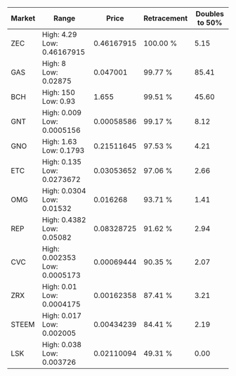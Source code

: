 | Market | Range | Price| Retracement | Doubles to 50% |
| --- | --- | --- | --- | --- |
| ZEC | High: 4.29<br />Low: 0.46167915 | 0.46167915 | 100.00 % | 5.15 |
| GAS | High: 8<br />Low: 0.02875 | 0.047001 | 99.77 % | 85.41 |
| BCH | High: 150<br />Low: 0.93 | 1.655 | 99.51 % | 45.60 |
| GNT | High: 0.009<br />Low: 0.0005156 | 0.00058586 | 99.17 % | 8.12 |
| GNO | High: 1.63<br />Low: 0.1793 | 0.21511645 | 97.53 % | 4.21 |
| ETC | High: 0.135<br />Low: 0.0273672 | 0.03053652 | 97.06 % | 2.66 |
| OMG | High: 0.0304<br />Low: 0.01532 | 0.016268 | 93.71 % | 1.41 |
| REP | High: 0.4382<br />Low: 0.05082 | 0.08328725 | 91.62 % | 2.94 |
| CVC | High: 0.002353<br />Low: 0.0005173 | 0.00069444 | 90.35 % | 2.07 |
| ZRX | High: 0.01<br />Low: 0.0004175 | 0.00162358 | 87.41 % | 3.21 |
| STEEM | High: 0.017<br />Low: 0.002005 | 0.00434239 | 84.41 % | 2.19 |
| LSK | High: 0.038<br />Low: 0.003726 | 0.02110094 | 49.31 % | 0.00 |

